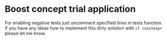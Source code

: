 # Boost concept trial application
For enabling negative tests just uncomment specified lines in tests function. If you have any ideas how to implement this dirty solution with `if constexpr` please let me know.
